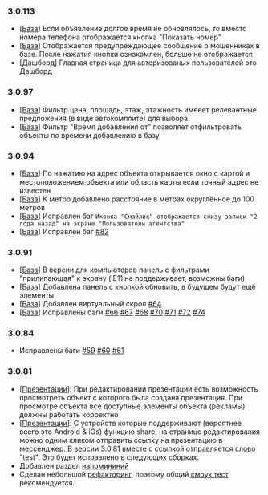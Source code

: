 ### 3.0.113
- [[База](/9.%20База/readme.md)] Если объявление долгое время не обновлялось, то вместо номера телефона отображается кнопка "Показать номер"
- [[База](/9.%20База/readme.md)] Отображается предупреждающее сообщение о мошенниках в базе. После нажатия кнопки ознакомлен, больше не отображается
- [Дашборд] Главная страница для авторизованых пользователей это Дашборд


### 3.0.97
- [[База](/9.%20База/readme.md)] Фильтр цена, площадь, этаж, этажность имееет релевантные предложения (в виде автокомплите) для выбора.
- [[База](/9.%20База/readme.md)] Фильтр "Время добавления от" позволяет отфильтровать объекты по времени добавлению в базу

### 3.0.94

- [[База](/9.%20База/readme.md)] По нажатию на адрес объекта открывается окно с картой и местоположением объекта или область карты если точный адрес не известен
- [[База](/9.%20База/readme.md)] К метро добавлено расстояние в метрах округлённое до 100 метров
- [[База](/9.%20База/readme.md)] Исправлен баг `Иконка "Смайлик" отображается снизу записи "2 года назад" на экране "Пользователи агентства"`
- [[База](/9.%20База/readme.md)] Исправлен баг [#82](https://github.com/Smip/CityTesting/issues/82)

### 3.0.91

- [[База](/9.%20База/readme.md)] В версии для компьютеров панель с фильтрами "прилипающая" к экрану (IE11 не поддерживает, возможны баги)
- [[База](/9.%20База/readme.md)] Добавлена панель с кнопкой обновить, в будущем будут ещё элементы
- [[База](/9.%20База/readme.md)] Добавлен виртуальный скрол [#64](https://github.com/Smip/CityTesting/issues/64)
- [[База](/9.%20База/readme.md)] Исправлены баги [#66](https://github.com/Smip/CityTesting/issues/66) [#67](https://github.com/Smip/CityTesting/issues/67) [#68](https://github.com/Smip/CityTesting/issues/68) [#70](https://github.com/Smip/CityTesting/issues/70) [#71](https://github.com/Smip/CityTesting/issues/71) [#72](https://github.com/Smip/CityTesting/issues/72) [#74](https://github.com/Smip/CityTesting/issues/74)

### 3.0.84

- Исправлены баги [#59](https://github.com/Smip/CityTesting/issues/59)  [#60](https://github.com/Smip/CityTesting/issues/60)  [#61](https://github.com/Smip/CityTesting/issues/61)

### 3.0.81

- [[Презентации](/7.%20Презентации/readme.md)]: При редактировании презентации есть возможность просмотреть объект с которого была создана презентация. При просмотре объекта все доступные элементы объекта (рекламы) должны работать корректно
- [[Презентации](/7.%20Презентации/readme.md)]: С устройств которые поддерживают (вероятнее всего это Android & iOs) функцию share, на странице редактирования можно одним кликом отправить ссылку на презентацию в мессенджер. В версии 3.0.81 вместе с ссылкой отправляется слово "test". Это будет исправлено в следующих сборках.
- Добавлен раздел [напомининий](/8.%20Напоминания/readme.md)
- Сделан небольшой [рефакторинг](https://ru.wikipedia.org/wiki/%D0%A0%D0%B5%D1%84%D0%B0%D0%BA%D1%82%D0%BE%D1%80%D0%B8%D0%BD%D0%B3), поэтому общий [смоук тест](https://ru.wikipedia.org/wiki/Smoke_test) рекомендуется.
